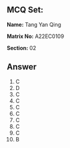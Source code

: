 ## MCQ Set:

**Name:** Tang Yan Qing

**Matrix No:** A22EC0109

**Section:** 02

## Answer
1. C
2. D
3. C
4. C
5. C
6. C
7. C
8. C
9. C
10. B

